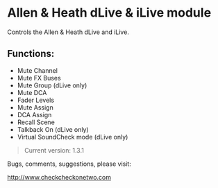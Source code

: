 # Allen & Heath dLive & iLive module

Controls the Allen & Heath dLive and iLive.

## Functions:


* Mute Channel
* Mute FX Buses
* Mute Group (dLive only)
* Mute DCA
* Fader Levels
* Mute Assign
* DCA Assign
* Recall Scene
* Talkback On (dLive only)
* Virtual SoundCheck mode (dLive only)

> Current version: 1.3.1

Bugs, comments, suggestions, please visit:

http://www.checkcheckonetwo.com